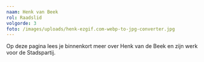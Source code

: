 ```yaml
---
naam: Henk van Beek
rol: Raadslid
volgorde: 3
foto: /images/uploads/henk-ezgif.com-webp-to-jpg-converter.jpg
---
```

Op deze pagina lees je binnenkort meer over Henk van de Beek en zijn werk voor de Stadspartij.